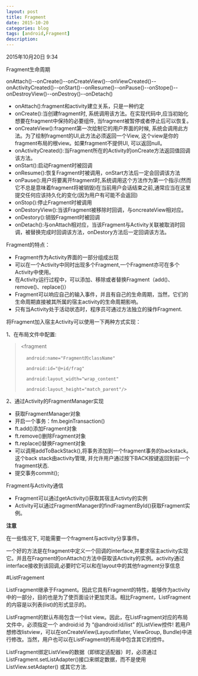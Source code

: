 ```yaml
---
layout: post
title: Fragment
date: 2015-10-20
categories: blog
tags: [android,Fragment]
description: 
---
```



2015年10月20日 9:34

Fragment生命周期

onAttach()--onCreate()--onCreateView()--onViewCreated()--onActivityCreated()--onStart()--onResume()--onPause()--onStope()--onDestroyView()--onDestroy()--onDetach()

- onAttach():fragment和activity建立关系，只是一种约定
- onCreate():当创建fragment时, 系统调用该方法。在实现代码中,应当初始化想要在fragment中保持的必要组件, 当fragment被暂停或者停止后可以恢复。
- onCreateView():fragment第一次绘制它的用户界面的时候, 系统会调用此方法。为了绘制fragment的UI,此方法必须返回一个View, 这个view是你的fragment布局的根view。如果fragment不提供UI, 可以返回null。
- onActivityCreated():当Fragment所在的Activity的onCreate方法返回值回调该方法。
- onStart():启动Fragment时被回调
- onResume():恢复Fragment时被调用，onStart方法后一定会回调该方法
- onPause():用户将要离开fragment时,系统调用这个方法作为第一个指示(然而它不总是意味着fragment将被销毁)在当前用户会话结束之前,通常应当在这里提交任何应该持久化的变化(因为用户有可能不会返回)
- onStop():停止Fragment时被调用
- onDestoryView():当该Fragment被移除时回调，与oncreateView相对应。
- onDestory():销毁Fragment时被回调
- onDetach():与onAttach相对应，当该Fragment与Activity关联被取消时回调，被替换完成时回调该方法，onDestory方法后一定回调该方法。

Fragment的特点：

- Fragment作为Activity界面的一部分组成出现
- 可以在一个Activity中同时出现多个Fragment,一个Fragment亦可在多个Activity中使用。
- 在Activity运行过程中，可以添加、移除或者替换Fragment（add()、remove()、replace()）
- Fragment可以响应自己的输入事件，并且有自己的生命周期，当然，它们的生命周期直接被其所属的宿主activity的生命周期影响。
- 只有当Activity处于活动状态时，程序员可通过方法独立的操作Fragment.

将Fragment加入宿主Activity可以使用一下两种方式实现：

1、在布局文件中配置:

>	<fragment 
>
>		android:name="Fragment的className"
>		
>		android:id="@+id/frag"
>		
>		android:layout_width="wrap_content"
>		
>		android:layout_height="match_parent"/>

2、通过Activity的FragmentManager实现

- 获取FragmentManager对象
- 开启一个事务：fm.beginTransaction()
- ft.add()添加Fragment对象
- ft.remove()删除Fragment对象
- ft.replace()替换Fragment对象
- 可以调用addToBackStack(),将事务添加到一个fragment事务的backstack。这个back stack由activity管理, 并允许用户通过按下BACK按键返回到前一个fragment状态.
- 提交事务commit();

Fragment与Activity通信

- Fragment可以通过getActivity()获取其宿主Activty的实例
- Activity可以通过FragmentManager的findFragmentById()获取Fragment实例。

**注意**

在一些情况下, 可能需要一个fragment与activity分享事件。

一个好的方法是在fragment中定义一个回调的interface,并要求宿主activity实现它。并且在Fragment的onAttach()方法中获取该Activity的实例。activity通过interface接收到该回调,必要时它可以和在layout中的其他fragment分享信息

#ListFragement

ListFragment继承于Fragment。因此它具有Fragment的特性，能够作为activity中的一部分，目的也是为了使页面设计更加灵活。相比Fragment，ListFragment的内容是以列表(list)的形式显示的。

ListFragment的默认布局包含一个list view。因此，在ListFragment对应的布局文件中，必须指定一个 android:id 为 “@android:id/list” 的ListView控件! 若用户想修改listview，可以在onCreateView(LayoutInflater, ViewGroup, Bundle)中进行修改。当然，用户也可以在ListFragment的布局中包含其它的控件。

ListFragment绑定ListView的数据（即绑定适配器）时，必须通过ListFragment.setListAdapter()接口来绑定数据，而不是使用ListView.setAdapter() 或其它方法.